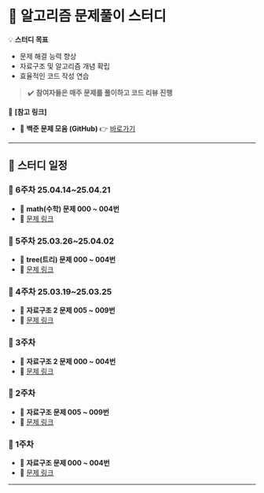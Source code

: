 # 📝 알고리즘 문제풀이 스터디  

💡 **스터디 목표**  
- 문제 해결 능력 향상  
- 자료구조 및 알고리즘 개념 확립  
- 효율적인 코드 작성 연습  

>✔️ **참여자들은 매주 문제를 풀이하고 코드 리뷰 진행** 

📌 **[참고 링크]**  
- 📂 **백준 문제 모음 (GitHub)** 👉 [바로가기](https://github.com/tony9402/baekjoon)  

---

## 📅 스터디 일정  

### 🏁 6주차 25.04.14~25.04.21 
- 📌 **math(수학) 문제 000 ~ 004번**  
- 🔗 [문제 링크](https://github.com/tony9402/baekjoon/tree/main/algorithms/math)  

### 🏁 5주차 25.03.26~25.04.02 
- 📌 **tree(트리) 문제 000 ~ 004번**  
- 🔗 [문제 링크](https://github.com/tony9402/baekjoon/tree/main/algorithms/tree)  

### 🏁 4주차 25.03.19~25.03.25 
- 📌 **자료구조 2 문제 005 ~ 009번**  
- 🔗 [문제 링크](https://github.com/tony9402/baekjoon/tree/main/algorithms/data_structure2)  

### 🏁 3주차 
- 📌 **자료구조 2 문제 000 ~ 004번**  
- 🔗 [문제 링크](https://github.com/tony9402/baekjoon/tree/main/algorithms/data_structure2)  

### 🏁 2주차  
- 📌 **자료구조 문제 005 ~ 009번**  
- 🔗 [문제 링크](https://github.com/tony9402/baekjoon/tree/main/algorithms/data_structure)  

### 🏁 1주차 
- 📌 **자료구조 문제 000 ~ 004번**  
- 🔗 [문제 링크](https://github.com/tony9402/baekjoon/tree/main/algorithms/data_structure)  

---

